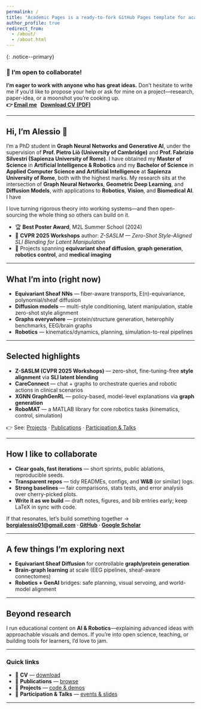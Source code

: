 ```yaml
---
permalink: /
title: "Academic Pages is a ready-to-fork GitHub Pages template for academic personal websites"
author_profile: true
redirect_from: 
  - /about/
  - /about.html
---
```


{: .notice--primary}
### 🚀 I’m open to collaborate!
**I’m eager to work with anyone who has great ideas.** Don’t hesitate to write me if you’d like to propose your help or ask for mine on a project—research, paper-idea, or a moonshot you’re cooking up.  
**👉 <a href="mailto:alessio.borgi@uniroma1.it" class="btn btn--primary">Email me</a> &nbsp; <a href="/assets/Alessio_Borgi_CV_Short.pdf" class="btn">Download CV (PDF)</a>**

---

## Hi, I’m Alessio 👋
I’m a PhD student in **Graph Neural Networks and Generative AI**, under the supervision of **Prof. Pietro Liò (University of Cambridge)** and **Prof. Fabrizio Silvestri (Sapienza University of Rome)**. I have obtained my **Master of Science** in **Artificial Intelligence & Robotics** and my **Bachelor of Science** in **Applied Computer Science and Artificial Intelligence** at **Sapienza University of Rome**, both with the highest marks. My research sits at the intersection of **Graph Neural Networks**, **Geometric Deep Learning**, and **Diffusion Models**, with applications to **Robotics**, **Vision**, and **Biomedical AI**. I have

I love turning rigorous theory into working systems—and then open-sourcing the whole thing so others can build on it.

- 🏆 **Best Poster Award**, M2L Summer School (2024)  
- 🧪 **CVPR 2025 Workshops** author: *Z-SASLM — Zero-Shot Style-Aligned SLI Blending for Latent Manipulation*  
- 🔬 Projects spanning **equivariant sheaf diffusion**, **graph generation**, **robotics control**, and **medical imaging**

---

## What I’m into (right now)
- **Equivariant Sheaf NNs** — fiber-aware transports, E(n)-equivariance, polynomial/sheaf diffusion  
- **Diffusion models** — multi-style conditioning, latent manipulation, stable zero-shot style alignment  
- **Graphs everywhere** — protein/structure generation, heterophily benchmarks, EEG/brain graphs  
- **Robotics** — kinematics/dynamics, planning, simulation-to-real pipelines

---

## Selected highlights
- **Z-SASLM (CVPR 2025 Workshops)** — zero-shot, fine-tuning-free **style alignment** via **SLI latent blending**  
- **CareConnect** — chat + graphs to orchestrate queries and robotic actions in clinical scenarios  
- **XGNN GraphGenRL** — policy-based, model-level explanations via **graph generation**  
- **RoboMAT** — a MATLAB library for core robotics tasks (kinematics, control, simulation)

👉 See: [Projects](/projects/) · [Publications](/publications/) · [Participation & Talks](/participation-talks/)

---

## How I like to collaborate
- **Clear goals, fast iterations** — short sprints, public ablations, reproducible seeds.  
- **Transparent repos** — tidy READMEs, configs, and **W&B** (or similar) logs.  
- **Strong baselines** — fair comparisons, stats tests, and error analysis over cherry-picked plots.  
- **Write it as we build** — draft notes, figures, and bib entries early; keep LaTeX in sync with code.

If that resonates, let’s build something together →  
**<a href="mailto:borgialessio01@gmail.com">borgialessio01@gmail.com</a> · <a href="https://github.com/alessioborgi">GitHub</a> · <a href="https://scholar.google.com/citations?user=Ds4ktdkAAAAJ&hl=it">Google Scholar</a>**

---

## A few things I’m exploring next
- **Equivariant Sheaf Diffusion** for controllable **graph/protein generation**  
- **Brain-graph learning** at scale (EEG pipelines, sheaf-aware connectomes)  
- **Robotics + GenAI** bridges: safe planning, visual servoing, and world-model alignment

---

## Beyond research
I run educational content on **AI & Robotics**—explaining advanced ideas with approachable visuals and demos. If you’re into open science, teaching, or building tools for learners, I’d love to jam.

---

### Quick links
- 📄 **CV** — <a href="/assets/Alessio_Borgi_CV_Short.pdf">download</a>  
- 🧪 **Publications** — <a href="/publications/">browse</a>  
- 🧱 **Projects** — <a href="/projects/">code & demos</a>  
- 🎤 **Participation & Talks** — <a href="/participation-talks/">events & slides</a>  

---

<!-- Optional JSON-LD to strengthen SEO; harmless if jekyll-seo-tag is already present -->
<script type="application/ld+json">
{
  "@context": "https://schema.org",
  "@type": "Person",
  "name": "Alessio Borgi",
  "url": "https://alessioborgi.github.io/about/",
  "sameAs": [
    "https://github.com/alessioborgi",
    "https://scholar.google.com/citations?user=Ds4ktdkAAAAJ"
  ],
  "email": "mailto:borgialessio01@gmail.com",
  "jobTitle": "AI & Robotics Researcher",
  "affiliation": "Sapienza University of Rome"
}
</script>
